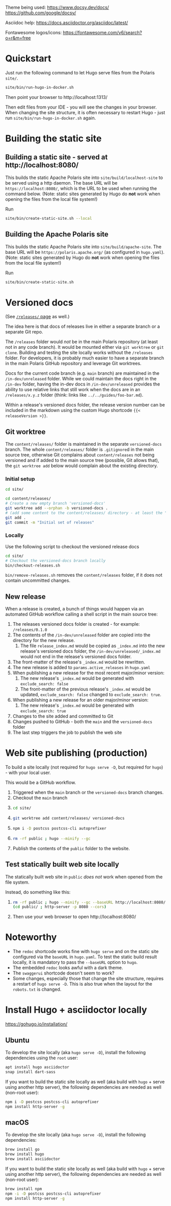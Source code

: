 Theme being used: https://www.docsy.dev/docs/       https://github.com/google/docsy/

Asciidoc help: https://docs.asciidoctor.org/asciidoc/latest/

Fontawesome logos/icons: https://fontawesome.com/v6/search?o=r&m=free

# Quickstart

Just run the following command to let Hugo serve files from the Polaris `site/`.
```bash
site/bin/run-hugo-in-docker.sh
```

Then point your browser to http://localhost:1313/

Then edit files from your IDE - you will see the changes in your browser. When changing the site structure,
it is often necessary to restart Hugo - just run `site/bin/run-hugo-in-docker.sh` again. 

# Building the static site

## Building a static site - served at http://localhost:8080/

This builds the static Apache Polaris site into `site/build/localhost-site` to be served using a http daemon.
The base URL will be `https://localhost:8080/`, which is the URL to be used when running the command below.
(Note: static sites generated by Hugo do **not** work when opening the files from the local file system!)

Run
```bash
site/bin/create-static-site.sh --local
```

## Building the Apache Polaris site

This builds the static Apache Polaris site into `site/build/apache-site`. The base URL will be
`https://polaris.apache.org/` (as configured in `hugo.yaml`).
(Note: static sites generated by Hugo do **not** work when opening the files from the local file system!)

Run
```bash
site/bin/create-static-site.sh
```

# Versioned docs

(See [`/releases/` page](content/releases/_index.adoc) as well.)

The idea here is that docs of releases live in either a separate branch or a separate Git repo.

The `/releases` folder would _not_ be in the main Polaris repository (at least not in any code branch). It would be
mounted either via `git worktree` or `git clone`. Building and testing the site locally works without the `/releases`
folder. For developers, it is probably much easier to have a separate branch in the main Polaris GitHub repository
and leverage Git worktrees.

Docs for the current code branch (e.g. `main` branch) are maintained in the `/in-dev/unreleased` folder. While we
could maintain the docs right in the `/in-dev` folder, having the in-dev docs in `/in-dev/unreleased` provides the
ability to use relative links that still work when the docs are in an `/releases/x.y.z` folder (think: links like
`../../guides/foo-bar.md`).

Within a release's versioned docs folder, the release version number can be included in the markdown using the
custom Hugo shortcode `{{< releaseVersion >}}`.

## Git worktree

The `content/releases/` folder is maintained in the separate `versioned-docs` branch. The whole `content/releases/`
folder is `.gitignore`d in the main source tree, otherwise Git complains about `content/releases` not being versioned
and if added to the main source tree (possible, Git allows that), the `git worktree add` below would complain about
the existing directory.

### Initial setup

```bash
cd site/

cd content/releases/
# Create a new empty branch 'versioned-docs'
git worktree add --orphan -b versioned-docs .
# (add some content to the content/releases/ directory - at least the "top-level" _index.adoc
git add .
git commit -m "Initial set of releases"
```

### Locally

Use the following script to checkout the versioned release docs
```bash
cd site/
# Checkout the versioned-docs branch locally
bin/checkout-releases.sh
```

`bin/remove-releases.sh` removes the `content/releases` folder, if it does not contain uncommitted changes.

## New release

When a release is created, a bunch of things would happen via an automated GitHub workflow calling a shell script
in the main source tree:

1. The releases versioned docs folder is created - for example: `/releases/0.1.0`
2. The contents of the `/in-dev/unreleased` folder are copied into the directory for the new release.
    1. The file `release_index.md` would be copied as `_index.md` into the new release's
       versioned docs folder, the `/in-dev/unreleased/_index.md` would not end in the release's versioned docs folder.
3. The front-matter of the release's `_index.md` would be rewritten.
4. The new release is added to `params.active_releases` in `hugo.yaml`
5. When publishing a new release for the most recent major/minor version:
    1. The new release's `_index.md` would be generated with `exclude_search: false`
    2. The front-matter of the previous release's `_index.md` would be updated,
       `exclude_search: false` changed to `exclude_search: true`.
6. When publishing a new release for an older major/minor version:
    1. The new release's `_index.md` would be generated with `exclude_search: true`
7. Changes to the site added and committed to Git
8. Changes pushed to GitHub - both the `main` and the `versioned-docs` folder
9. The last step triggers the job to publish the web site

# Web site publishing (production)

To build a site locally (not required for `hugo serve -D`, but required for `hugo`) - with your local user.

This would be a GitHub workflow.

1. Triggered when the `main` branch or the `versioned-docs` branch changes.
2. Checkout the `main` branch
3. ```bash
   cd site/
   ```
4. ```bash
   git worktree add content/releases/ versioned-docs
   ```
5. ```bash
   npm i -D postcss postcss-cli autoprefixer
   ```
6. ```bash
   rm -rf public ; hugo --minify --gc
   ``` 
7. Publish the contents of the `public` folder to the website.

## Test statically built web site locally

The statically built web site in `public` _does not_ work when opened from the file system.

Instead, do something like this:

1. ```bash
   rm -rf public ; hugo --minify --gc --baseURL http://localhost:8080/
   (cd public/ ; http-server -p 8080 --cors)
   ```
2. Then use your web browser to open http://localhost:8080/

# Noteworthy

* The `redoc` shortcode works fine with `hugo serve` and on the static site configured via the `baseURL` in `hugo.yaml`.
  To test the static build result locally, it is mandatory to pass the `--baseURL` option to `hugo`.
* The embedded `redoc` looks awful with a dark theme.
* The `swaggerui` shortcode doesn't seem to work?
* Some changes, especially those that change the site structure, requires a restart of `hugo serve -D`. This is also
  true when the layout for the `robots.txt` is changed.

# Install Hugo + asciidoctor locally

https://gohugo.io/installation/

## Ubuntu

To develop the site locally (aka `hugo serve -D`), install the following dependencies using the `root` user:
```bash
apt install hugo asciidoctor
snap install dart-sass
```

If you want to build the static site locally as well (aka build with `hugo` + serve using another http server),
the following dependencies are needed as well (non-root user):
```bash
npm i -D postcss postcss-cli autoprefixer
npm install http-server -g
```

## macOS

To develop the site locally (aka `hugo serve -D`), install the following dependencies:
```bash
brew install go
brew install hugo
brew install asciidoctor
```

If you want to build the static site locally as well (aka build with `hugo` + serve using another http server),
the following dependencies are needed as well (non-root user):
```bash
brew install npm
npm -i -D postcss postcss-cli autoprefixer
npm install http-server -g
```
